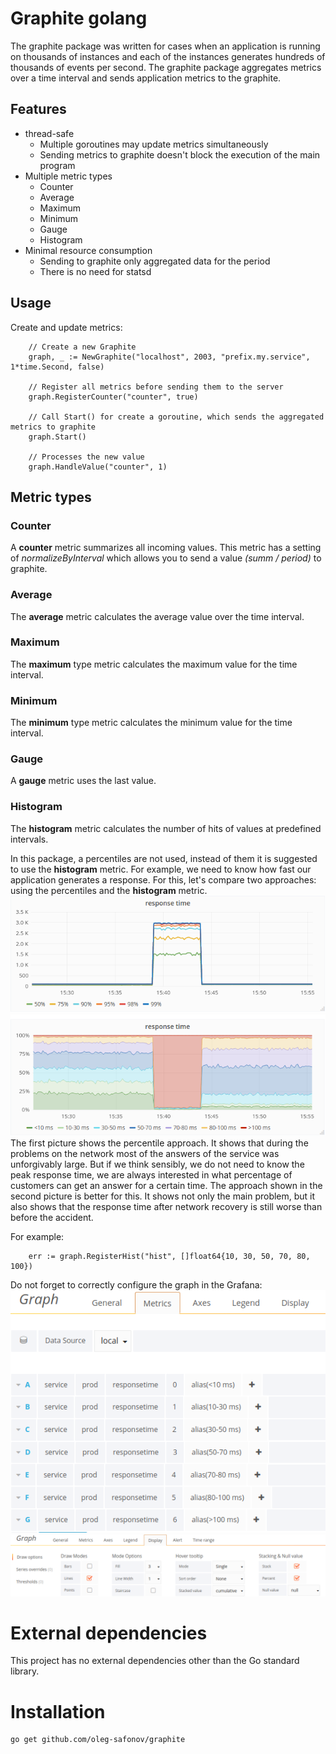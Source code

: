 # Graphite golang

The graphite package was written for cases when an application is running on thousands of instances and each of the instances generates hundreds of thousands of events per second. The graphite package aggregates metrics over a time interval and sends application metrics to the graphite. 

## Features

 - thread-safe
   - Multiple goroutines may update metrics simultaneously 
   - Sending metrics to graphite doesn't block the execution of the main program
 - Multiple metric types
   - Counter
   - Average
   - Maximum
   - Minimum
   - Gauge
   - Histogram
 - Minimal resource consumption
   - Sending to graphite only aggregated data for the period
   - There is no need for statsd

## Usage
Create and update metrics:
```
	// Create a new Graphite
	graph, _ := NewGraphite("localhost", 2003, "prefix.my.service", 1*time.Second, false)

	// Register all metrics before sending them to the server
	graph.RegisterCounter("counter", true)

	// Call Start() for create a goroutine, which sends the aggregated metrics to graphite
	graph.Start()

	// Processes the new value
	graph.HandleValue("counter", 1)
```
## Metric types
### Counter
A **counter** metric summarizes all incoming values. This metric has a setting of *normalizeByInterval* which allows you to send a value *(summ / period)* to graphite.
### Average
The **average** metric calculates the average value over the time interval.
### Maximum
The **maximum** type metric calculates the maximum value for the time interval.
### Minimum
The **minimum** type metric calculates the minimum value for the time interval.
### Gauge
A **gauge** metric uses the last value.
### Histogram
The **histogram** metric calculates the number of hits of values at predefined intervals.

In this package, a percentiles are not used, instead of them it is suggested to use the **histogram** metric. For example, we need to know how fast our application generates a response. For this, let's compare two approaches: using the percentiles and the **histogram** metric.
![percentiles approach](/images/hist2.png)
![histogram approach](/images/hist1.png)
The first picture shows the percentile approach. It shows that during the problems on the network most of the answers of the service was unforgivably large. But if we think sensibly, we do not need to know the peak response time, we are always interested in what percentage of customers can get an answer for a certain time. The approach shown in the second picture is better for this. It shows not only the main problem, but it also shows that the response time after network recovery is still worse than before the accident.

For example:
```
	err := graph.RegisterHist("hist", []float64{10, 30, 50, 70, 80, 100})
```
Do not forget to correctly configure the graph in the Grafana:
![grafana settings](/images/grafana_settings.png)
![grafana settings](/images/grafana_settings2.png)

# External dependencies
This project has no external dependencies other than the Go standard library.
# Installation
```
go get github.com/oleg-safonov/graphite
```
